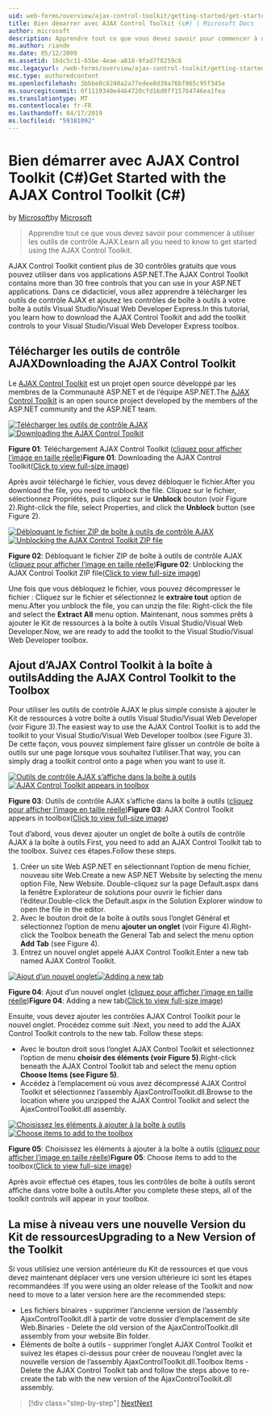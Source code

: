 ```yaml
---
uid: web-forms/overview/ajax-control-toolkit/getting-started/get-started-with-the-ajax-control-toolkit-cs
title: Bien démarrer avec AJAX Control Toolkit (c#) | Microsoft Docs
author: microsoft
description: Apprendre tout ce que vous devez savoir pour commencer à utiliser les outils de contrôle AJAX.
ms.author: riande
ms.date: 05/12/2009
ms.assetid: 16dc5c11-65be-4eae-a818-9fad7f8259c6
msc.legacyurl: /web-forms/overview/ajax-control-toolkit/getting-started/get-started-with-the-ajax-control-toolkit-cs
msc.type: authoredcontent
ms.openlocfilehash: 3bbbe0c8240a2a77edee8d39a76bf865c95f345e
ms.sourcegitcommit: 0f1119340e4464720cfd16d0ff15764746ea1fea
ms.translationtype: MT
ms.contentlocale: fr-FR
ms.lasthandoff: 04/17/2019
ms.locfileid: "59381092"
---
```

# <a name="get-started-with-the-ajax-control-toolkit-c"></a><span data-ttu-id="0876c-103">Bien démarrer avec AJAX Control Toolkit (C#)</span><span class="sxs-lookup"><span data-stu-id="0876c-103">Get Started with the AJAX Control Toolkit (C#)</span></span>

<span data-ttu-id="0876c-104">by [Microsoft](https://github.com/microsoft)</span><span class="sxs-lookup"><span data-stu-id="0876c-104">by [Microsoft](https://github.com/microsoft)</span></span>

> <span data-ttu-id="0876c-105">Apprendre tout ce que vous devez savoir pour commencer à utiliser les outils de contrôle AJAX.</span><span class="sxs-lookup"><span data-stu-id="0876c-105">Learn all you need to know to get started using the AJAX Control Toolkit.</span></span>


<span data-ttu-id="0876c-106">AJAX Control Toolkit contient plus de 30 contrôles gratuits que vous pouvez utiliser dans vos applications ASP.NET.</span><span class="sxs-lookup"><span data-stu-id="0876c-106">The AJAX Control Toolkit contains more than 30 free controls that you can use in your ASP.NET applications.</span></span> <span data-ttu-id="0876c-107">Dans ce didacticiel, vous allez apprendre à télécharger les outils de contrôle AJAX et ajoutez les contrôles de boîte à outils à votre boîte à outils Visual Studio/Visual Web Developer Express.</span><span class="sxs-lookup"><span data-stu-id="0876c-107">In this tutorial, you learn how to download the AJAX Control Toolkit and add the toolkit controls to your Visual Studio/Visual Web Developer Express toolbox.</span></span>

## <a name="downloading-the-ajax-control-toolkit"></a><span data-ttu-id="0876c-108">Télécharger les outils de contrôle AJAX</span><span class="sxs-lookup"><span data-stu-id="0876c-108">Downloading the AJAX Control Toolkit</span></span>

<span data-ttu-id="0876c-109">Le [AJAX Control Toolkit](http://devexpress.com/act) est un projet open source développé par les membres de la Communauté ASP.NET et de l’équipe ASP.NET.</span><span class="sxs-lookup"><span data-stu-id="0876c-109">The [AJAX Control Toolkit](http://devexpress.com/act) is an open source project developed by the members of the ASP.NET community and the ASP.NET team.</span></span> 


<span data-ttu-id="0876c-110">[![Télécharger les outils de contrôle AJAX](get-started-with-the-ajax-control-toolkit-cs/_static/image1.jpg)](get-started-with-the-ajax-control-toolkit-cs/_static/image1.png)</span><span class="sxs-lookup"><span data-stu-id="0876c-110">[![Downloading the AJAX Control Toolkit](get-started-with-the-ajax-control-toolkit-cs/_static/image1.jpg)](get-started-with-the-ajax-control-toolkit-cs/_static/image1.png)</span></span>

<span data-ttu-id="0876c-111">**Figure 01**: Téléchargement AJAX Control Toolkit ([cliquez pour afficher l’image en taille réelle](get-started-with-the-ajax-control-toolkit-cs/_static/image2.png))</span><span class="sxs-lookup"><span data-stu-id="0876c-111">**Figure 01**: Downloading the AJAX Control Toolkit([Click to view full-size image](get-started-with-the-ajax-control-toolkit-cs/_static/image2.png))</span></span>


<span data-ttu-id="0876c-112">Après avoir téléchargé le fichier, vous devez débloquer le fichier.</span><span class="sxs-lookup"><span data-stu-id="0876c-112">After you download the file, you need to unblock the file.</span></span> <span data-ttu-id="0876c-113">Cliquez sur le fichier, sélectionnez Propriétés, puis cliquez sur le **Unblock** bouton (voir Figure 2).</span><span class="sxs-lookup"><span data-stu-id="0876c-113">Right-click the file, select Properties, and click the **Unblock** button (see Figure 2).</span></span>


<span data-ttu-id="0876c-114">[![Débloquant le fichier ZIP de boîte à outils de contrôle AJAX](get-started-with-the-ajax-control-toolkit-cs/_static/image2.jpg)](get-started-with-the-ajax-control-toolkit-cs/_static/image3.png)</span><span class="sxs-lookup"><span data-stu-id="0876c-114">[![Unblocking the AJAX Control Toolkit ZIP file](get-started-with-the-ajax-control-toolkit-cs/_static/image2.jpg)](get-started-with-the-ajax-control-toolkit-cs/_static/image3.png)</span></span>

<span data-ttu-id="0876c-115">**Figure 02**: Débloquant le fichier ZIP de boîte à outils de contrôle AJAX ([cliquez pour afficher l’image en taille réelle](get-started-with-the-ajax-control-toolkit-cs/_static/image4.png))</span><span class="sxs-lookup"><span data-stu-id="0876c-115">**Figure 02**: Unblocking the AJAX Control Toolkit ZIP file([Click to view full-size image](get-started-with-the-ajax-control-toolkit-cs/_static/image4.png))</span></span>


<span data-ttu-id="0876c-116">Une fois que vous débloquez le fichier, vous pouvez décompresser le fichier : Cliquez sur le fichier et sélectionnez le **extraire tout** option de menu.</span><span class="sxs-lookup"><span data-stu-id="0876c-116">After you unblock the file, you can unzip the file: Right-click the file and select the **Extract All** menu option.</span></span> <span data-ttu-id="0876c-117">Maintenant, nous sommes prêts à ajouter le Kit de ressources à la boîte à outils Visual Studio/Visual Web Developer.</span><span class="sxs-lookup"><span data-stu-id="0876c-117">Now, we are ready to add the toolkit to the Visual Studio/Visual Web Developer toolbox.</span></span>

## <a name="adding-the-ajax-control-toolkit-to-the-toolbox"></a><span data-ttu-id="0876c-118">Ajout d’AJAX Control Toolkit à la boîte à outils</span><span class="sxs-lookup"><span data-stu-id="0876c-118">Adding the AJAX Control Toolkit to the Toolbox</span></span>

<span data-ttu-id="0876c-119">Pour utiliser les outils de contrôle AJAX le plus simple consiste à ajouter le Kit de ressources à votre boîte à outils Visual Studio/Visual Web Developer (voir Figure 3).</span><span class="sxs-lookup"><span data-stu-id="0876c-119">The easiest way to use the AJAX Control Toolkit is to add the toolkit to your Visual Studio/Visual Web Developer toolbox (see Figure 3).</span></span> <span data-ttu-id="0876c-120">De cette façon, vous pouvez simplement faire glisser un contrôle de boîte à outils sur une page lorsque vous souhaitez l’utiliser.</span><span class="sxs-lookup"><span data-stu-id="0876c-120">That way, you can simply drag a toolkit control onto a page when you want to use it.</span></span>


<span data-ttu-id="0876c-121">[![Outils de contrôle AJAX s’affiche dans la boîte à outils](get-started-with-the-ajax-control-toolkit-cs/_static/image3.jpg)](get-started-with-the-ajax-control-toolkit-cs/_static/image5.png)</span><span class="sxs-lookup"><span data-stu-id="0876c-121">[![AJAX Control Toolkit appears in toolbox](get-started-with-the-ajax-control-toolkit-cs/_static/image3.jpg)](get-started-with-the-ajax-control-toolkit-cs/_static/image5.png)</span></span>

<span data-ttu-id="0876c-122">**Figure 03**: Outils de contrôle AJAX s’affiche dans la boîte à outils ([cliquez pour afficher l’image en taille réelle](get-started-with-the-ajax-control-toolkit-cs/_static/image6.png))</span><span class="sxs-lookup"><span data-stu-id="0876c-122">**Figure 03**: AJAX Control Toolkit appears in toolbox([Click to view full-size image](get-started-with-the-ajax-control-toolkit-cs/_static/image6.png))</span></span>


<span data-ttu-id="0876c-123">Tout d’abord, vous devez ajouter un onglet de boîte à outils de contrôle AJAX à la boîte à outils.</span><span class="sxs-lookup"><span data-stu-id="0876c-123">First, you need to add an AJAX Control Toolkit tab to the toolbox.</span></span> <span data-ttu-id="0876c-124">Suivez ces étapes.</span><span class="sxs-lookup"><span data-stu-id="0876c-124">Follow these steps.</span></span>

1. <span data-ttu-id="0876c-125">Créer un site Web ASP.NET en sélectionnant l’option de menu fichier, nouveau site Web.</span><span class="sxs-lookup"><span data-stu-id="0876c-125">Create a new ASP.NET Website by selecting the menu option File, New Website.</span></span> <span data-ttu-id="0876c-126">Double-cliquez sur la page Default.aspx dans la fenêtre Explorateur de solutions pour ouvrir le fichier dans l’éditeur.</span><span class="sxs-lookup"><span data-stu-id="0876c-126">Double-click the Default.aspx in the Solution Explorer window to open the file in the editor.</span></span>
2. <span data-ttu-id="0876c-127">Avec le bouton droit de la boîte à outils sous l’onglet Général et sélectionnez l’option de menu **ajouter un onglet** (voir Figure 4).</span><span class="sxs-lookup"><span data-stu-id="0876c-127">Right-click the Toolbox beneath the General Tab and select the menu option **Add Tab** (see Figure 4).</span></span>
3. <span data-ttu-id="0876c-128">Entrez un nouvel onglet appelé AJAX Control Toolkit.</span><span class="sxs-lookup"><span data-stu-id="0876c-128">Enter a new tab named AJAX Control Toolkit.</span></span>


<span data-ttu-id="0876c-129">[![Ajout d’un nouvel onglet](get-started-with-the-ajax-control-toolkit-cs/_static/image4.jpg)](get-started-with-the-ajax-control-toolkit-cs/_static/image7.png)</span><span class="sxs-lookup"><span data-stu-id="0876c-129">[![Adding a new tab](get-started-with-the-ajax-control-toolkit-cs/_static/image4.jpg)](get-started-with-the-ajax-control-toolkit-cs/_static/image7.png)</span></span>

<span data-ttu-id="0876c-130">**Figure 04**: Ajout d’un nouvel onglet ([cliquez pour afficher l’image en taille réelle](get-started-with-the-ajax-control-toolkit-cs/_static/image8.png))</span><span class="sxs-lookup"><span data-stu-id="0876c-130">**Figure 04**: Adding a new tab([Click to view full-size image](get-started-with-the-ajax-control-toolkit-cs/_static/image8.png))</span></span>


<span data-ttu-id="0876c-131">Ensuite, vous devez ajouter les contrôles AJAX Control Toolkit pour le nouvel onglet. Procédez comme suit :</span><span class="sxs-lookup"><span data-stu-id="0876c-131">Next, you need to add the AJAX Control Toolkit controls to the new tab. Follow these steps:</span></span>

- <span data-ttu-id="0876c-132">Avec le bouton droit sous l’onglet AJAX Control Toolkit et sélectionnez l’option de menu **choisir des éléments (voir Figure 5)**.</span><span class="sxs-lookup"><span data-stu-id="0876c-132">Right-click beneath the AJAX Control Toolkit tab and select the menu option **Choose Items (see Figure 5)**.</span></span>
- <span data-ttu-id="0876c-133">Accédez à l’emplacement où vous avez décompressé AJAX Control Toolkit et sélectionnez l’assembly AjaxControlToolkit.dll.</span><span class="sxs-lookup"><span data-stu-id="0876c-133">Browse to the location where you unzipped the AJAX Control Toolkit and select the AjaxControlToolkit.dll assembly.</span></span>


<span data-ttu-id="0876c-134">[![Choisissez les éléments à ajouter à la boîte à outils](get-started-with-the-ajax-control-toolkit-cs/_static/image5.jpg)](get-started-with-the-ajax-control-toolkit-cs/_static/image9.png)</span><span class="sxs-lookup"><span data-stu-id="0876c-134">[![Choose items to add to the toolbox](get-started-with-the-ajax-control-toolkit-cs/_static/image5.jpg)](get-started-with-the-ajax-control-toolkit-cs/_static/image9.png)</span></span>

<span data-ttu-id="0876c-135">**Figure 05**: Choisissez les éléments à ajouter à la boîte à outils ([cliquez pour afficher l’image en taille réelle](get-started-with-the-ajax-control-toolkit-cs/_static/image10.png))</span><span class="sxs-lookup"><span data-stu-id="0876c-135">**Figure 05**: Choose items to add to the toolbox([Click to view full-size image](get-started-with-the-ajax-control-toolkit-cs/_static/image10.png))</span></span>


<span data-ttu-id="0876c-136">Après avoir effectué ces étapes, tous les contrôles de boîte à outils seront affiche dans votre boîte à outils.</span><span class="sxs-lookup"><span data-stu-id="0876c-136">After you complete these steps, all of the toolkit controls will appear in your toolbox.</span></span>

## <a name="upgrading-to-a-new-version-of-the-toolkit"></a><span data-ttu-id="0876c-137">La mise à niveau vers une nouvelle Version du Kit de ressources</span><span class="sxs-lookup"><span data-stu-id="0876c-137">Upgrading to a New Version of the Toolkit</span></span>

<span data-ttu-id="0876c-138">Si vous utilisiez une version antérieure du Kit de ressources et que vous devez maintenant déplacer vers une version ultérieure ici sont les étapes recommandées :</span><span class="sxs-lookup"><span data-stu-id="0876c-138">If you were using an older release of the Toolkit and now need to move to a later version here are the recommended steps:</span></span>

- <span data-ttu-id="0876c-139">Les fichiers binaires - supprimer l’ancienne version de l’assembly AjaxControlToolkit.dll à partir de votre dossier d’emplacement de site Web.</span><span class="sxs-lookup"><span data-stu-id="0876c-139">Binaries - Delete the old version of the AjaxControlToolkit.dll assembly from your website Bin folder.</span></span>
- <span data-ttu-id="0876c-140">Éléments de boîte à outils - supprimer l’onglet AJAX Control Toolkit et suivez les étapes ci-dessus pour créer de nouveau l’onglet avec la nouvelle version de l’assembly AjaxControlToolkit.dll.</span><span class="sxs-lookup"><span data-stu-id="0876c-140">Toolbox Items - Delete the AJAX Control Toolkit tab and follow the steps above to re-create the tab with the new version of the AjaxControlToolkit.dll assembly.</span></span>

> [!div class="step-by-step"]
> [<span data-ttu-id="0876c-141">Next</span><span class="sxs-lookup"><span data-stu-id="0876c-141">Next</span></span>](using-ajax-control-toolkit-controls-and-control-extenders-cs.md)
